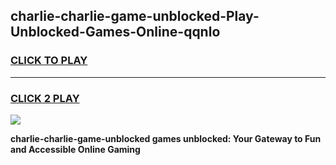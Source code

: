 
## charlie-charlie-game-unblocked-Play-Unblocked-Games-Online-qqnlo
<h3>
<a href="https://premium76.site?title=charlie-charlie-game-unblocked&ref=24A">CLICK TO PLAY</a></h3>
<hr>

<h3>
<a href="https://premium76.site?title=charlie-charlie-game-unblocked&ref=24A">CLICK 2 PLAY</a>
  
</h3>

<a href="https://premium76.site?title=charlie-charlie-game-unblocked&ref=24A"><img src="https://clearcache.store/games.png"></a>


**charlie-charlie-game-unblocked games unblocked: Your Gateway to Fun and Accessible Online Gaming**
